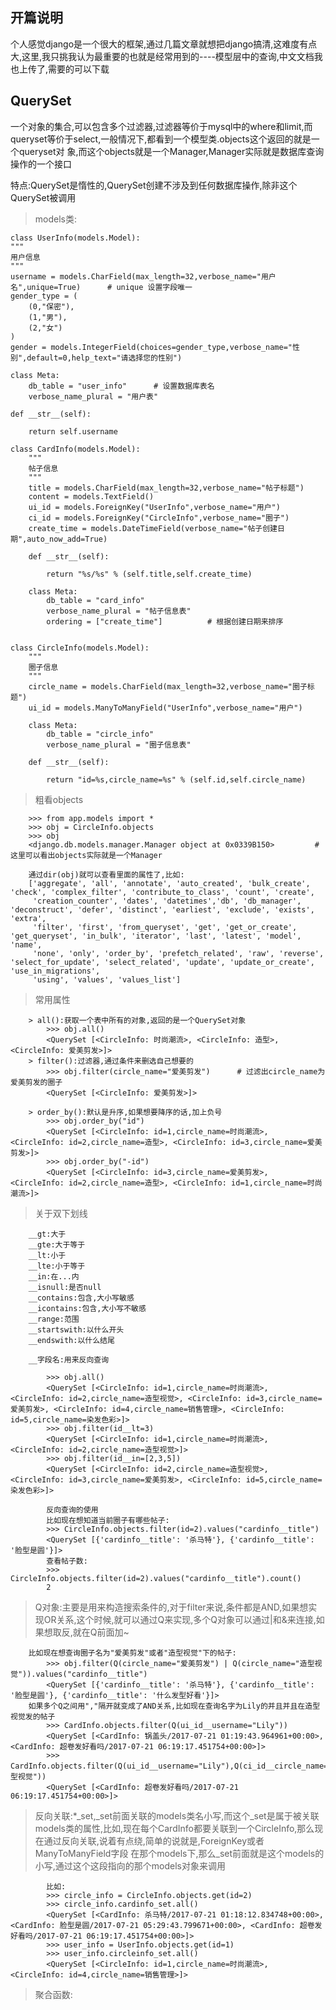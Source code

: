 ## 开篇说明

个人感觉django是一个很大的框架,通过几篇文章就想把django搞清,这难度有点大,这里,我只挑我认为最重要的也就是经常用到的----模型层中的查询,中文文档我也上传了,需要的可以下载

## QuerySet
一个对象的集合,可以包含多个过滤器,过滤器等价于mysql中的where和limit,而queryset等价于select,一般情况下,都看到一个模型类.objects这个返回的就是一个queryset对
象,而这个objects就是一个Manager,Manager实际就是数据库查询操作的一个接口

特点:QuerySet是惰性的,QuerySet创建不涉及到任何数据库操作,除非这个QuerySet被调用

>   models类:

    class UserInfo(models.Model):
    """
    用户信息
    """
    username = models.CharField(max_length=32,verbose_name="用户名",unique=True)      # unique 设置字段唯一
    gender_type = (
        (0,"保密"),
        (1,"男"),
        (2,"女")
    )
    gender = models.IntegerField(choices=gender_type,verbose_name="性别",default=0,help_text="请选择您的性别")

    class Meta:
        db_table = "user_info"      # 设置数据库表名
        verbose_name_plural = "用户表"

    def __str__(self):

        return self.username

    class CardInfo(models.Model):
        """
        帖子信息
        """
        title = models.CharField(max_length=32,verbose_name="帖子标题")
        content = models.TextField()
        ui_id = models.ForeignKey("UserInfo",verbose_name="用户")
        ci_id = models.ForeignKey("CircleInfo",verbose_name="圈子")
        create_time = models.DateTimeField(verbose_name="帖子创建日期",auto_now_add=True)

        def __str__(self):

            return "%s/%s" % (self.title,self.create_time)

        class Meta:
            db_table = "card_info"
            verbose_name_plural = "帖子信息表"
            ordering = ["create_time"]          # 根据创建日期来排序


    class CircleInfo(models.Model):
        """
        圈子信息
        """
        circle_name = models.CharField(max_length=32,verbose_name="圈子标题")
        ui_id = models.ManyToManyField("UserInfo",verbose_name="用户")

        class Meta:
            db_table = "circle_info"
            verbose_name_plural = "圈子信息表"

        def __str__(self):

            return "id=%s,circle_name=%s" % (self.id,self.circle_name)


>   粗看objects

        >>> from app.models import *
        >>> obj = CircleInfo.objects
        >>> obj
        <django.db.models.manager.Manager object at 0x0339B150>         # 这里可以看出objects实际就是一个Manager

        通过dir(obj)就可以查看里面的属性了,比如:
        ['aggregate', 'all', 'annotate', 'auto_created', 'bulk_create', 'check', 'complex_filter', 'contribute_to_class', 'count', 'create',
         'creation_counter', 'dates', 'datetimes','db', 'db_manager', 'deconstruct', 'defer', 'distinct', 'earliest', 'exclude', 'exists', 'extra',
         'filter', 'first', 'from_queryset', 'get', 'get_or_create', 'get_queryset', 'in_bulk', 'iterator', 'last', 'latest', 'model', 'name',
         'none', 'only', 'order_by', 'prefetch_related', 'raw', 'reverse', 'select_for_update', 'select_related', 'update', 'update_or_create', 'use_in_migrations',
         'using', 'values', 'values_list']

>   常用属性

        > all():获取一个表中所有的对象,返回的是一个QuerySet对象
            >>> obj.all()
            <QuerySet [<CircleInfo: 时尚潮流>, <CircleInfo: 造型>, <CircleInfo: 爱美剪发>]>
        > filter():过滤器,通过条件来删选自己想要的
            >>> obj.filter(circle_name="爱美剪发")      # 过滤出circle_name为爱美剪发的圈子
            <QuerySet [<CircleInfo: 爱美剪发>]>

        > order_by():默认是升序,如果想要降序的话,加上负号
            >>> obj.order_by("id")
            <QuerySet [<CircleInfo: id=1,circle_name=时尚潮流>, <CircleInfo: id=2,circle_name=造型>, <CircleInfo: id=3,circle_name=爱美剪发>]>
            >>> obj.order_by("-id")
            <QuerySet [<CircleInfo: id=3,circle_name=爱美剪发>, <CircleInfo: id=2,circle_name=造型>, <CircleInfo: id=1,circle_name=时尚潮流>]>

>   关于双下划线

        __gt:大于
        __gte:大于等于
        __lt:小于
        __lte:小于等于
        __in:在...内
        __isnull:是否null
        __contains:包含,大小写敏感
        __icontains:包含,大小写不敏感
        __range:范围
        __startswith:以什么开头
        __endswith:以什么结尾

        __字段名:用来反向查询

            >>> obj.all()
            <QuerySet [<CircleInfo: id=1,circle_name=时尚潮流>, <CircleInfo: id=2,circle_name=造型视觉>, <CircleInfo: id=3,circle_name=爱美剪发>, <CircleInfo: id=4,circle_name=销售管理>, <CircleInfo: id=5,circle_name=染发色彩>]>
            >>> obj.filter(id__lt=3)
            <QuerySet [<CircleInfo: id=1,circle_name=时尚潮流>, <CircleInfo: id=2,circle_name=造型视觉>]>
            >>> obj.filter(id__in=[2,3,5])
            <QuerySet [<CircleInfo: id=2,circle_name=造型视觉>, <CircleInfo: id=3,circle_name=爱美剪发>, <CircleInfo: id=5,circle_name=染发色彩>]>

            反向查询的使用
            比如现在想知道当前圈子有哪些帖子:
            >>> CircleInfo.objects.filter(id=2).values("cardinfo__title")
            <QuerySet [{'cardinfo__title': '杀马特'}, {'cardinfo__title': '脸型是圆'}]>
            查看帖子数:
            >>> CircleInfo.objects.filter(id=2).values("cardinfo__title").count()
            2

>   Q对象:主要是用来构造搜索条件的,对于filter来说,条件都是AND,如果想实现OR关系,这个时候,就可以通过Q来实现,多个Q对象可以通过|和&来连接,如果想取反,就在Q前面加~

        比如现在想查询圈子名为"爱美剪发"或者"造型视觉"下的帖子:
            >>> obj.filter(Q(circle_name="爱美剪发") | Q(circle_name="造型视觉")).values("cardinfo__title")
            <QuerySet [{'cardinfo__title': '杀马特'}, {'cardinfo__title': '脸型是圆'}, {'cardinfo__title': '什么发型好看'}]>
        如果多个Q之间用","隔开就变成了AND关系,比如现在查询名字为Lily的并且并且在造型视觉发的帖子
            >>> CardInfo.objects.filter(Q(ui_id__username="Lily"))
            <QuerySet [<CardInfo: 锅盖头/2017-07-21 01:19:43.964961+00:00>, <CardInfo: 超卷发好看吗/2017-07-21 06:19:17.451754+00:00>]>
            >>> CardInfo.objects.filter(Q(ui_id__username="Lily"),Q(ci_id__circle_name="造型视觉"))
            <QuerySet [<CardInfo: 超卷发好看吗/2017-07-21 06:19:17.451754+00:00>]>

>   反向关联:*_set,_set前面关联的models类名小写,而这个_set是属于被关联models类的属性,比如,现在每个CardInfo都要关联到一个CircleInfo,那么现在通过反向关联,说着有点绕,简单的说就是,ForeignKey或者ManyToManyField字段
            在那个models下,那么_set前面就是这个models的小写,通过这个这段指向的那个models对象来调用

            比如:
            >>> circle_info = CircleInfo.objects.get(id=2)
            >>> circle_info.cardinfo_set.all()
            <QuerySet [<CardInfo: 杀马特/2017-07-21 01:18:12.834748+00:00>, <CardInfo: 脸型是圆/2017-07-21 05:29:43.799671+00:00>, <CardInfo: 超卷发好看吗/2017-07-21 06:19:17.451754+00:00>]>
            >>> user_info = UserInfo.objects.get(id=1)
            >>> user_info.circleinfo_set.all()
            <QuerySet [<CircleInfo: id=1,circle_name=时尚潮流>, <CircleInfo: id=4,circle_name=销售管理>]>


>   聚合函数:













